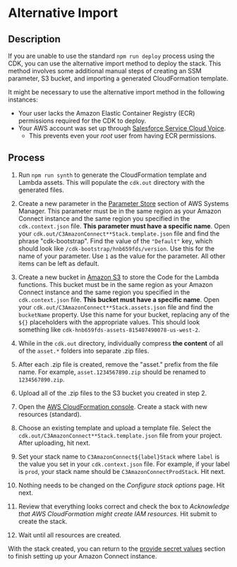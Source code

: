 # Alternative Import

## Description

If you are unable to use the standard `npm run deploy` process using the CDK, you can use the alternative import method to deploy the stack. This method involves some additional manual steps of creating an SSM parameter, S3 bucket, and importing a generated CloudFormation template.

It might be necessary to use the alternative import method in the following instances:

- Your user lacks the Amazon Elastic Container Registry (ECR) permissions required for the CDK to deploy.
- Your AWS account was set up through [Salesforce Service Cloud Voice](https://trailhead.salesforce.com/content/learn/modules/service-cloud-voice/service-voice-learn).
  - This prevents even your _root_ user from having ECR permissions.

## Process

1. Run `npm run synth` to generate the CloudFormation template and Lambda assets. This will populate the `cdk.out` directory with the generated files.

2. Create a new parameter in the [Parameter Store](https://console.aws.amazon.com/systems-manager/parameters) section of AWS Systems Manager. This parameter must be in the same region as your Amazon Connect instance and the same region you specified in the `cdk.context.json` file. **This parameter must have a specific name**. Open your `cdk.out/C3AmazonConnect**Stack.template.json` file and find the phrase "cdk-bootstrap". Find the value of the `"Default"` key, which should look like `/cdk-bootstrap/hnb659fds/version`. Use this for the name of your parameter. Use `1` as the value for the parameter. All other items can be left as default.

3. Create a new bucket in [Amazon S3](https://console.aws.amazon.com/s3) to store the Code for the Lambda functions. This bucket must be in the same region as your Amazon Connect instance and the same region you specified in the `cdk.context.json` file. **This bucket must have a specific name**. Open your `cdk.out/C3AmazonConnect**Stack.assets.json` file and find the `bucketName` property. Use this name for your bucket, replacing any of the `${}` placeholders with the appropriate values. This should look something like `cdk-hnb659fds-assets-815407490078-us-west-2`.

4. While in the `cdk.out` directory, individually compress **the content** of all of the `asset.*` folders into separate .zip files.

5. After each .zip file is created, remove the "asset." prefix from the file name. For example, `asset.1234567890.zip` should be renamed to `1234567890.zip`.

6. Upload all of the .zip files to the S3 bucket you created in step 2.

7. Open the [AWS CloudFormation console](https://console.aws.amazon.com/cloudformation). Create a stack with new resources (standard).

8. Choose an existing template and upload a template file. Select the `cdk.out/C3AmazonConnect**Stack.template.json` file from your project. After uploading, hit next.

9. Set your stack name to `C3AmazonConnect${label}Stack` where `label` is the value you set in your `cdk.context.json` file. For example, if your label is `prod`, your stack name should be `C3AmazonConnectProdStack`. Hit next.

10. Nothing needs to be changed on the _Configure stack options_ page. Hit next.

11. Review that everything looks correct and check the box to _Acknowledge that AWS CloudFormation might create IAM resources._ Hit submit to create the stack.

12. Wait until all resources are created.

With the stack created, you can return to the [provide secret values](./GETTING-STARTED.md#provide-secret-values) section to finish setting up your Amazon Connect instance.
